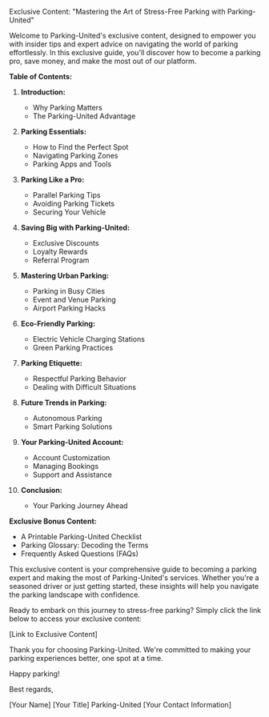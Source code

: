 Exclusive Content: "Mastering the Art of Stress-Free Parking with Parking-United"

Welcome to Parking-United's exclusive content, designed to empower you with insider tips and expert advice on navigating the world of parking effortlessly. In this exclusive guide, you'll discover how to become a parking pro, save money, and make the most out of our platform.

**Table of Contents:**

1. **Introduction:**

   - Why Parking Matters
   - The Parking-United Advantage

2. **Parking Essentials:**

   - How to Find the Perfect Spot
   - Navigating Parking Zones
   - Parking Apps and Tools

3. **Parking Like a Pro:**

   - Parallel Parking Tips
   - Avoiding Parking Tickets
   - Securing Your Vehicle

4. **Saving Big with Parking-United:**

   - Exclusive Discounts
   - Loyalty Rewards
   - Referral Program

5. **Mastering Urban Parking:**

   - Parking in Busy Cities
   - Event and Venue Parking
   - Airport Parking Hacks

6. **Eco-Friendly Parking:**

   - Electric Vehicle Charging Stations
   - Green Parking Practices

7. **Parking Etiquette:**

   - Respectful Parking Behavior
   - Dealing with Difficult Situations

8. **Future Trends in Parking:**

   - Autonomous Parking
   - Smart Parking Solutions

9. **Your Parking-United Account:**

   - Account Customization
   - Managing Bookings
   - Support and Assistance

10. **Conclusion:**
    - Your Parking Journey Ahead

**Exclusive Bonus Content:**

- A Printable Parking-United Checklist
- Parking Glossary: Decoding the Terms
- Frequently Asked Questions (FAQs)

This exclusive content is your comprehensive guide to becoming a parking expert and making the most of Parking-United's services. Whether you're a seasoned driver or just getting started, these insights will help you navigate the parking landscape with confidence.

Ready to embark on this journey to stress-free parking? Simply click the link below to access your exclusive content:

[Link to Exclusive Content]

Thank you for choosing Parking-United. We're committed to making your parking experiences better, one spot at a time.

Happy parking!

Best regards,

[Your Name]
[Your Title]
Parking-United
[Your Contact Information]
